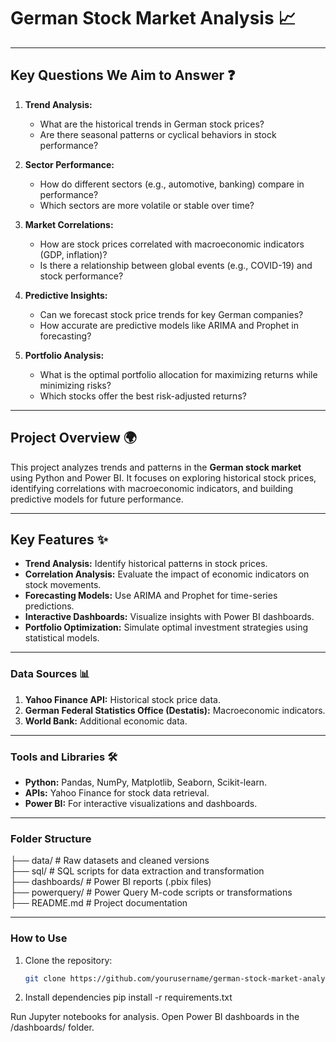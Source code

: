 # German Stock Market Analysis 📈  


---

## Key Questions We Aim to Answer ❓  

1. **Trend Analysis:**  
   - What are the historical trends in German stock prices?  
   - Are there seasonal patterns or cyclical behaviors in stock performance?  

2. **Sector Performance:**  
   - How do different sectors (e.g., automotive, banking) compare in performance?  
   - Which sectors are more volatile or stable over time?  

3. **Market Correlations:**  
   - How are stock prices correlated with macroeconomic indicators (GDP, inflation)?  
   - Is there a relationship between global events (e.g., COVID-19) and stock performance?  

4. **Predictive Insights:**  
   - Can we forecast stock price trends for key German companies?  
   - How accurate are predictive models like ARIMA and Prophet in forecasting?  

5. **Portfolio Analysis:**  
   - What is the optimal portfolio allocation for maximizing returns while minimizing risks?  
   - Which stocks offer the best risk-adjusted returns?  

---

## Project Overview 🌍  
This project analyzes trends and patterns in the **German stock market** using Python and Power BI. It focuses on exploring historical stock prices, identifying correlations with macroeconomic indicators, and building predictive models for future performance.  

---

## Key Features ✨  
- **Trend Analysis:** Identify historical patterns in stock prices.  
- **Correlation Analysis:** Evaluate the impact of economic indicators on stock movements.  
- **Forecasting Models:** Use ARIMA and Prophet for time-series predictions.  
- **Interactive Dashboards:** Visualize insights with Power BI dashboards.  
- **Portfolio Optimization:** Simulate optimal investment strategies using statistical models.  

---

### Data Sources 📊  
1. **Yahoo Finance API:** Historical stock price data.  
2. **German Federal Statistics Office (Destatis):** Macroeconomic indicators.  
3. **World Bank:** Additional economic data.  

---

### Tools and Libraries 🛠️  
- **Python:** Pandas, NumPy, Matplotlib, Seaborn, Scikit-learn.  
- **APIs:** Yahoo Finance for stock data retrieval.  
- **Power BI:** For interactive visualizations and dashboards.  

---
### Folder Structure
├── data/               # Raw datasets and cleaned versions  
├── sql/                # SQL scripts for data extraction and transformation  
├── dashboards/         # Power BI reports (.pbix files)  
├── powerquery/         # Power Query M-code scripts or transformations  
├── README.md           # Project documentation  



---

### How to Use  
1. Clone the repository:  
   ```bash
   git clone https://github.com/yourusername/german-stock-market-analysis.git
2. Install dependencies
pip install -r requirements.txt

Run Jupyter notebooks for analysis.
Open Power BI dashboards in the /dashboards/ folder.

